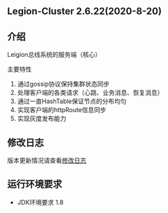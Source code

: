 Legion-Cluster 2.6.22(2020-8-20)
---
## 介绍

Leigion总线系统的服务端（核心）

主要特性

1. 通过gossip协议保持集群状态同步
2. 处理客户端的各类请求（心跳、业务消息、恢复消息）
3. 通过一直HashTable保证节点的分布均匀
4. 实现客户端的httpRoute信息同步
5. 实现灰度发布能力

## 修改日志

版本更新情况请查看[修改日志](/CHANGELOG.md)

## 运行环境要求
  
* JDK环境要求  1.8